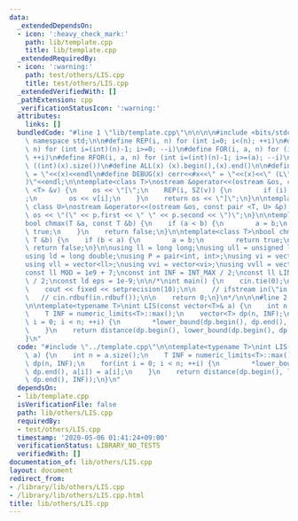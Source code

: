 ```yaml
---
data:
  _extendedDependsOn:
  - icon: ':heavy_check_mark:'
    path: lib/template.cpp
    title: lib/template.cpp
  _extendedRequiredBy:
  - icon: ':warning:'
    path: test/others/LIS.cpp
    title: test/others/LIS.cpp
  _extendedVerifiedWith: []
  _pathExtension: cpp
  _verificationStatusIcon: ':warning:'
  attributes:
    links: []
  bundledCode: "#line 1 \"lib/template.cpp\"\n\n\n\n#include <bits/stdc++.h>\n\nusing\
    \ namespace std;\n\n#define REP(i, n) for (int i=0; i<(n); ++i)\n#define RREP(i,\
    \ n) for (int i=(int)(n)-1; i>=0; --i)\n#define FOR(i, a, n) for (int i=(a); i<(n);\
    \ ++i)\n#define RFOR(i, a, n) for (int i=(int)(n)-1; i>=(a); --i)\n\n#define SZ(x)\
    \ ((int)(x).size())\n#define ALL(x) (x).begin(),(x).end()\n\n#define DUMP(x) cerr<<#x<<\"\
    \ = \"<<(x)<<endl\n#define DEBUG(x) cerr<<#x<<\" = \"<<(x)<<\" (L\"<<__LINE__<<\"\
    )\"<<endl;\n\ntemplate<class T>\nostream &operator<<(ostream &os, const vector\
    \ <T> &v) {\n    os << \"[\";\n    REP(i, SZ(v)) {\n        if (i) os << \", \"\
    ;\n        os << v[i];\n    }\n    return os << \"]\";\n}\n\ntemplate<class T,\
    \ class U>\nostream &operator<<(ostream &os, const pair <T, U> &p) {\n    return\
    \ os << \"(\" << p.first << \" \" << p.second << \")\";\n}\n\ntemplate<class T>\n\
    bool chmax(T &a, const T &b) {\n    if (a < b) {\n        a = b;\n        return\
    \ true;\n    }\n    return false;\n}\n\ntemplate<class T>\nbool chmin(T &a, const\
    \ T &b) {\n    if (b < a) {\n        a = b;\n        return true;\n    }\n   \
    \ return false;\n}\n\nusing ll = long long;\nusing ull = unsigned long long;\n\
    using ld = long double;\nusing P = pair<int, int>;\nusing vi = vector<int>;\n\
    using vll = vector<ll>;\nusing vvi = vector<vi>;\nusing vvll = vector<vll>;\n\n\
    const ll MOD = 1e9 + 7;\nconst int INF = INT_MAX / 2;\nconst ll LINF = LLONG_MAX\
    \ / 2;\nconst ld eps = 1e-9;\n\n/*\nint main() {\n    cin.tie(0);\n    ios::sync_with_stdio(false);\n\
    \    cout << fixed << setprecision(10);\n\n    // ifstream in(\"in.txt\");\n \
    \   // cin.rdbuf(in.rdbuf());\n\n    return 0;\n}\n*/\n\n\n#line 2 \"lib/others/LIS.cpp\"\
    \n\ntemplate<typename T>\nint LIS(const vector<T>& a) {\n    int n = a.size();\n\
    \    T INF = numeric_limits<T>::max();\n    vector<T> dp(n, INF);\n    for(int\
    \ i = 0; i < n; ++i) {\n        *lower_bound(dp.begin(), dp.end(), a[i]) = a[i];\n\
    \    }\n    return distance(dp.begin(), lower_bound(dp.begin(), dp.end(), INF));\n\
    }\n"
  code: "#include \"../template.cpp\"\n\ntemplate<typename T>\nint LIS(const vector<T>&\
    \ a) {\n    int n = a.size();\n    T INF = numeric_limits<T>::max();\n    vector<T>\
    \ dp(n, INF);\n    for(int i = 0; i < n; ++i) {\n        *lower_bound(dp.begin(),\
    \ dp.end(), a[i]) = a[i];\n    }\n    return distance(dp.begin(), lower_bound(dp.begin(),\
    \ dp.end(), INF));\n}\n"
  dependsOn:
  - lib/template.cpp
  isVerificationFile: false
  path: lib/others/LIS.cpp
  requiredBy:
  - test/others/LIS.cpp
  timestamp: '2020-05-06 01:41:24+09:00'
  verificationStatus: LIBRARY_NO_TESTS
  verifiedWith: []
documentation_of: lib/others/LIS.cpp
layout: document
redirect_from:
- /library/lib/others/LIS.cpp
- /library/lib/others/LIS.cpp.html
title: lib/others/LIS.cpp
---
```

